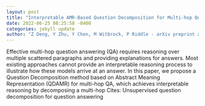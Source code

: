 ```yaml
--- 
layout: post 
title: "Interpretable AMR-Based Question Decomposition for Multi-hop Question Answering" 
date: 2022-06-25 08:25:58 -0400 
categories: jekyll update 
author: "Z Deng, Y Zhu, Y Chen, M Witbrock, P Riddle - arXiv preprint arXiv:2206.08486, 2022" 
--- 
```

Effective multi-hop question answering (QA) requires reasoning over multiple scattered paragraphs and providing explanations for answers. Most existing approaches cannot provide an interpretable reasoning process to illustrate how these models arrive at an answer. In this paper, we propose a Question Decomposition method based on Abstract Meaning Representation (QDAMR) for multi-hop QA, which achieves interpretable reasoning by decomposing a multi-hop Cites: Unsupervised question decomposition for question answering